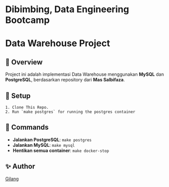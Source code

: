 # Dibimbing, Data Engineering Bootcamp

# Data Warehouse Project

## 📌 Overview
Project ini adalah implementasi Data Warehouse menggunakan **MySQL** dan **PostgreSQL**, berdasarkan repository dari **Mas Salbifaza**.

## 🚀 Setup
```
1. Clone This Repo.
2. Run `make postgres` for running the postgres container
```

## 📌 Commands
- **Jalankan PostgreSQL**: `make postgres`
- **Jalankan MySQL**: `make mysql`
- **Hentikan semua container**: `make docker-stop`

## ✨ Author
[Gilang](https://github.com/wgilangp)